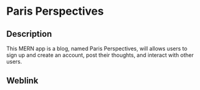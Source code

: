 # Paris Perspectives

## Description
This MERN app is a blog, named Paris Perspectives, will allows users to sign up and create an account, post their thoughts, and interact with other users. 

## Weblink



